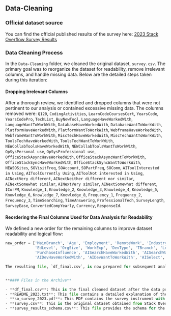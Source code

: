 ## Data-Cleaning

### Official dataset source
You can find the official published results of the survey here: [2023 Stack Overflow Survey Results](https://survey.stackoverflow.co/)

### Data Cleaning Process
In the `Data-Cleaning` folder, we cleaned the original dataset, `survey.csv`. The primary goal was to reorganize the dataset for readability, remove irrelevant columns, and handle missing data. Below are the detailed steps taken during this iteration:

#### Dropping Irrelevant Columns
After a thorough review, we identified and dropped columns that were not pertinent to our analysis or contained excessive missing data. The columns removed were: `Q120`, `CodingActivities`, `LearnCodeCoursesCert`, `YearsCode`, `YearsCodePro`, `TechList`, `BuyNewTool`, `LanguageHaveWorkedWith`, `LanguageWantToWorkWith`, `DatabaseHaveWorkedWith`, `DatabaseWantToWorkWith`, `PlatformHaveWorkedWith`, `PlatformWantToWorkWith`, `WebframeHaveWorkedWith`, `WebframeWantToWorkWith`, `MiscTechHaveWorkedWith`, `MiscTechWantToWorkWith`, `ToolsTechHaveWorkedWith`, `ToolsTechWantToWorkWith`, `NEWCollabToolsHaveWorkedWith`, `NEWCollabToolsWantToWorkWith`, `OpSysPersonal use`, `OpSysProfessional use`, `OfficeStackAsyncHaveWorkedWith`, `OfficeStackAsyncWantToWorkWith`, `OfficeStackSyncHaveWorkedWith`, `OfficeStackSyncWantToWorkWith`, `NEWSOSites`, `SOVisitFreq`, `SOAccount`, `SOPartFreq`, `SOComm`, `AIToolInterested in Using`, `AIToolCurrently Using`, `AIToolNot interested in Using`, `AINextVery different`, `AINextNeither different nor similar`, `AINextSomewhat similar`, `AINextVery similar`, `AINextSomewhat different`, `ICorPM`, `Knowledge_1`, `Knowledge_2`, `Knowledge_3`, `Knowledge_4`, `Knowledge_5`, `Knowledge_6`, `Knowledge_7`, `Knowledge_8`, `Frequency_1`, `Frequency_2`, `Frequency_3`, `TimeSearching`, `TimeAnswering`, `ProfessionalTech`, `SurveyLength`, `SurveyEase`, `ConvertedCompYearly`, `Currency`, `ResponseId`.

#### Reordering the Final Columns Used for Data Analysis for Readability
We defined a new order for the remaining columns to improve dataset readability and logical flow:
```python
new_order = ['MainBranch', 'Age', 'Employment', 'RemoteWork', 'Industry', 'Country', 'CompTotal',
             'EdLevel', 'OrgSize', 'WorkExp', 'DevType', 'TBranch', 'LearnCode', 'LearnCodeOnline', 
             'PurchaseInfluence', 'AISearchHaveWorkedWith', 'AISearchWantToWorkWith',
             'AIDevHaveWorkedWith', 'AIDevWantToWorkWith', 'AISelect', 'AISent', 'AIAcc', 'AIBen']

The resulting file, `df_final.csv`, is now prepared for subsequent analysis and is located in the `Data_Cleaning` folder inside the survey.zip.


**#### Files in the Archive**

- **df_final.csv**: This is the final cleaned dataset after the data preprocessing steps described above. It includes the relevant columns reorganized for readability.
- **README_2023.txt**: This file contains a detailed explanation of the data cleaning process and descriptions of the files in this archive.
- **so_survey_2023.pdf**: This PDF contains the survey instrument with all the questions asked in the 2023 Stack Overflow Developer Survey.
- **survey.csv**: This is the original dataset obtained from Stack Overflow before any cleaning or preprocessing.
- **survey_results_schema.csv**: This file provides the schema for the survey results, detailing the questions corresponding to each column name in the dataset.
